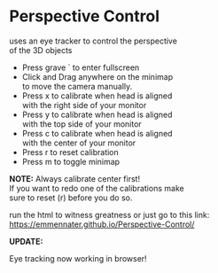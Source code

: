 # Perspective Control
uses an eye tracker to control the perspective<br>
of the 3D objects

- Press grave ` to enter fullscreen
- Click and Drag anywhere on the minimap<br>
  to move the camera manually.
- Press x to calibrate when head is aligned<br>
  with the right side of your monitor
- Press y to calibrate when head is aligned<br>
  with the top side of your monitor
- Press c to calibrate when head is aligned<br>
  with the center of your monitor
- Press r to reset calibration
- Press m to toggle minimap

<b>NOTE:</b> Always calibrate center first!<br>
If you want to redo one of the calibrations make<br>
sure to reset (r) before you do so.

run the html to witness greatness or just go to this link:<br>
https://emmennater.github.io/Perspective-Control/

<b>UPDATE:</b>
<p>  Eye tracking now working in browser!</p>